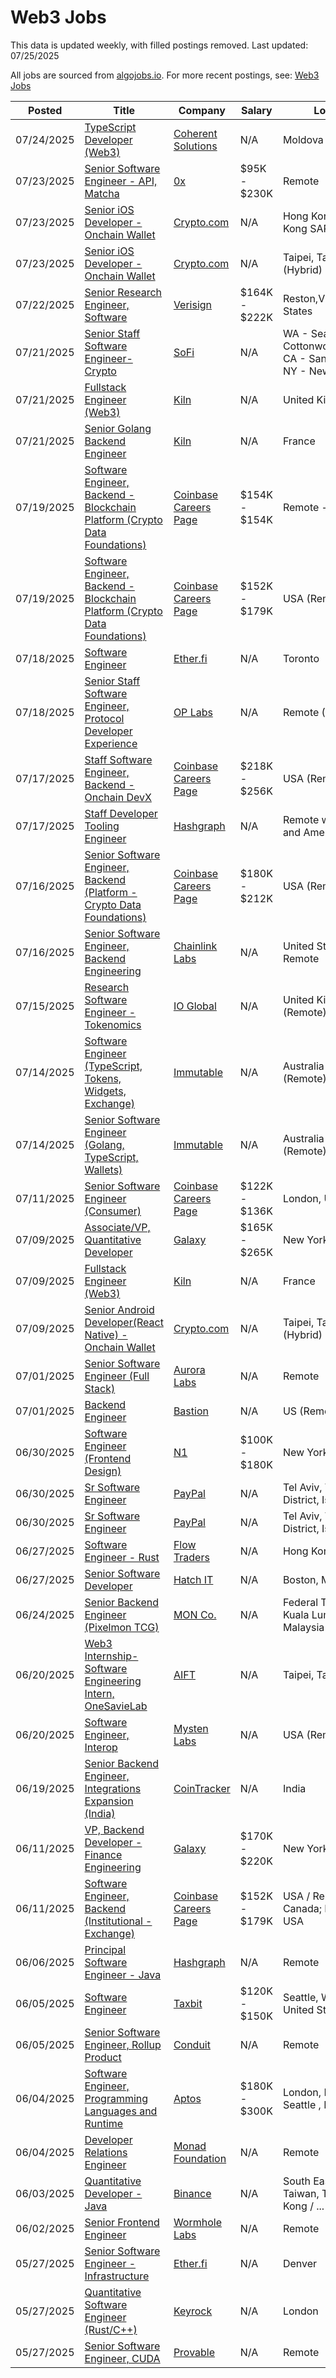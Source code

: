 # Web3 Jobs

This data is updated weekly, with filled postings removed. Last updated: 07/25/2025

All jobs are sourced from [algojobs.io](https://algojobs.io/). For more recent postings, see: [Web3 Jobs](https://algojobs.io/jobs/web3)

| Posted | Title | Company | Salary | Location |
| --- | --- | --- | --- | --- |
| 07/24/2025 | [TypeScript Developer (Web3)](https://algojobs.io/jobs/4759527) | [Coherent Solutions](https://algojobs.io/company/coherentsolutions/) | N/A | Moldova |
| 07/23/2025 | [Senior Software Engineer - API, Matcha](https://algojobs.io/jobs/4761850) | [0x](https://algojobs.io/company/0x-1/) | $95K - $230K | Remote |
| 07/23/2025 | [Senior iOS Developer - Onchain Wallet](https://algojobs.io/jobs/4744213) | [Crypto.com](https://algojobs.io/company/crypto/) | N/A | Hong Kong, Hong Kong SAR (Hybrid) |
| 07/23/2025 | [Senior iOS Developer - Onchain Wallet](https://algojobs.io/jobs/4744216) | [Crypto.com](https://algojobs.io/company/crypto/) | N/A | Taipei, Taiwan (Hybrid) |
| 07/22/2025 | [Senior Research Engineer, Software](https://algojobs.io/jobs/4730864) | [Verisign](https://algojobs.io/company/verisign/) | $164K - $222K | Reston,Virginia,United States |
| 07/21/2025 | [Senior Staff Software Engineer- Crypto](https://algojobs.io/jobs/4731693) | [SoFi](https://algojobs.io/company/sofi/) | N/A | WA - Seattle; UT - Cottonwood Heights; CA - San Francisco; NY - New York Cit |
| 07/21/2025 | [Fullstack Engineer (Web3)](https://algojobs.io/jobs/4733561) | [Kiln](https://algojobs.io/company/kiln.fi/) | N/A | United Kingdom |
| 07/21/2025 | [Senior Golang Backend Engineer](https://algojobs.io/jobs/4733562) | [Kiln](https://algojobs.io/company/kiln.fi/) | N/A | France |
| 07/19/2025 | [Software Engineer, Backend - Blockchain Platform (Crypto Data Foundations)](https://algojobs.io/jobs/4696773) | [Coinbase Careers Page](https://algojobs.io/company/coinbase/) | $154K - $154K | Remote - Canada |
| 07/19/2025 | [Software Engineer, Backend - Blockchain Platform (Crypto Data Foundations)](https://algojobs.io/jobs/4696775) | [Coinbase Careers Page](https://algojobs.io/company/coinbase/) | $152K - $179K | USA (Remote) |
| 07/18/2025 | [Software Engineer](https://algojobs.io/jobs/4697887) | [Ether.fi](https://algojobs.io/company/ether.fi/) | N/A | Toronto |
| 07/18/2025 | [Senior Staff Software Engineer, Protocol Developer Experience](https://algojobs.io/jobs/4697891) | [OP Labs](https://algojobs.io/company/op-labs/) | N/A | Remote (Global) |
| 07/17/2025 | [Staff Software Engineer, Backend - Onchain DevX](https://algojobs.io/jobs/4684023) | [Coinbase Careers Page](https://algojobs.io/company/coinbase/) | $218K - $256K | USA (Remote) |
| 07/17/2025 | [Staff Developer Tooling Engineer](https://algojobs.io/jobs/4708510) | [Hashgraph](https://algojobs.io/company/hashgraph/) | N/A | Remote within the US and Americas |
| 07/16/2025 | [Senior Software Engineer, Backend (Platform - Crypto Data Foundations)](https://algojobs.io/jobs/4657458) | [Coinbase Careers Page](https://algojobs.io/company/coinbase/) | $180K - $212K | USA (Remote) |
| 07/16/2025 | [Senior Software Engineer, Backend Engineering](https://algojobs.io/jobs/4672822) | [Chainlink Labs](https://algojobs.io/company/chainlink-labs/) | N/A | United States / Remote |
| 07/15/2025 | [Research Software Engineer - Tokenomics](https://algojobs.io/jobs/4654390) | [IO Global](https://algojobs.io/company/io-global/) | N/A | United Kingdom (Remote) |
| 07/14/2025 | [Software Engineer (TypeScript, Tokens, Widgets, Exchange)](https://algojobs.io/jobs/4669197) | [Immutable](https://algojobs.io/company/immutable/) | N/A | Australia / Sydney (Remote) |
| 07/14/2025 | [Senior Software Engineer (Golang, TypeScript, Wallets)](https://algojobs.io/jobs/4669195) | [Immutable](https://algojobs.io/company/immutable/) | N/A | Australia / Sydney (Remote) |
| 07/11/2025 | [Senior Software Engineer (Consumer)](https://algojobs.io/jobs/4629926) | [Coinbase Careers Page](https://algojobs.io/company/coinbase/) | $122K - $136K | London, UK |
| 07/09/2025 | [Associate/VP, Quantitative Developer](https://algojobs.io/jobs/4603360) | [Galaxy](https://algojobs.io/company/galaxydigitalservices/) | $165K - $265K | New York, NY |
| 07/09/2025 | [Fullstack Engineer (Web3)](https://algojobs.io/jobs/4605833) | [Kiln](https://algojobs.io/company/kiln.fi/) | N/A | France |
| 07/09/2025 | [Senior Android Developer(React Native) - Onchain Wallet](https://algojobs.io/jobs/4603132) | [Crypto.com](https://algojobs.io/company/crypto/) | N/A | Taipei, Taiwan (Hybrid) |
| 07/01/2025 | [Senior Software Engineer (Full Stack)](https://algojobs.io/jobs/4527296) | [Aurora Labs](https://algojobs.io/company/aurora-dev/) | N/A | Remote |
| 07/01/2025 | [Backend Engineer](https://algojobs.io/jobs/4530734) | [Bastion](https://algojobs.io/company/bastion/) | N/A | US (Remote) |
| 06/30/2025 | [Software Engineer (Frontend Design)](https://algojobs.io/jobs/4511494) | [N1](https://algojobs.io/company/n1/) | $100K - $180K | New York City |
| 06/30/2025 | [Sr Software Engineer](https://algojobs.io/jobs/4512293) | [PayPal](https://algojobs.io/company/paypal/) | N/A | Tel Aviv, Tel Aviv District, Israel |
| 06/30/2025 | [Sr Software Engineer](https://algojobs.io/jobs/4512295) | [PayPal](https://algojobs.io/company/paypal/) | N/A | Tel Aviv, Tel Aviv District, Israel |
| 06/27/2025 | [Software Engineer - Rust](https://algojobs.io/jobs/4488515) | [Flow Traders](https://algojobs.io/company/flowtraders/) | N/A | Hong Kong |
| 06/27/2025 | [Senior Software Developer](https://algojobs.io/jobs/4499947) | [Hatch IT](https://algojobs.io/company/hatchit/) | N/A | Boston, MA (Hybrid) |
| 06/24/2025 | [Senior Backend Engineer (Pixelmon TCG)](https://algojobs.io/jobs/4461204) | [MON Co.](https://algojobs.io/company/mon-co/) | N/A | Federal Territory of Kuala Lumpur, Malaysia (Remote) |
| 06/20/2025 | [Web3 Internship- Software Engineering Intern, OneSavieLab](https://algojobs.io/jobs/4707122) | [AIFT](https://algojobs.io/company/aift/) | N/A | Taipei, Taiwan |
| 06/20/2025 | [Software Engineer, Interop](https://algojobs.io/jobs/4439156) | [Mysten Labs](https://algojobs.io/company/mystenlabs/) | N/A | USA (Remote) |
| 06/19/2025 | [Senior Backend Engineer, Integrations Expansion (India)](https://algojobs.io/jobs/4416400) | [CoinTracker](https://algojobs.io/company/cointracker/) | N/A | India |
| 06/11/2025 | [VP, Backend Developer - Finance Engineering](https://algojobs.io/jobs/4346460) | [Galaxy](https://algojobs.io/company/galaxydigitalservices/) | $170K - $220K | New York, NY |
| 06/11/2025 | [Software Engineer, Backend (Institutional - Exchange)](https://algojobs.io/jobs/4334470) | [Coinbase Careers Page](https://algojobs.io/company/coinbase/) | $152K - $179K | USA / Remote - Canada; Remote - USA |
| 06/06/2025 | [Principal Software Engineer - Java](https://algojobs.io/jobs/4708513) | [Hashgraph](https://algojobs.io/company/hashgraph/) | N/A | Remote |
| 06/05/2025 | [Software Engineer](https://algojobs.io/jobs/4293830) | [Taxbit](https://algojobs.io/company/taxbit/) | $120K - $150K | Seattle, Washington, United States |
| 06/05/2025 | [Senior Software Engineer, Rollup Product](https://algojobs.io/jobs/4282384) | [Conduit](https://algojobs.io/company/conduit/) | N/A | Remote |
| 06/04/2025 | [Software Engineer, Programming Languages and Runtime](https://algojobs.io/jobs/4281683) | [Aptos](https://algojobs.io/company/aptoslabs/) | $180K - $300K | London, Palo Alto, Seattle , NYC |
| 06/04/2025 | [Developer Relations Engineer](https://algojobs.io/jobs/4282329) | [Monad Foundation](https://algojobs.io/company/monad.foundation/) | N/A | Remote |
| 06/03/2025 | [Quantitative Developer - Java](https://algojobs.io/jobs/4265589) | [Binance](https://algojobs.io/company/binance/) | N/A | South East Asia / Taiwan, Taipei / Hong Kong / ... (Remote) |
| 06/02/2025 | [Senior Frontend Engineer](https://algojobs.io/jobs/4713276) | [Wormhole Labs](https://algojobs.io/company/wormhole-labs/) | N/A | Remote  |
| 05/27/2025 | [Senior Software Engineer - Infrastructure](https://algojobs.io/jobs/4196924) | [Ether.fi](https://algojobs.io/company/ether.fi/) | N/A | Denver |
| 05/27/2025 | [Quantitative Software Engineer (Rust/C++)](https://algojobs.io/jobs/4196995) | [Keyrock](https://algojobs.io/company/keyrock/) | N/A | London |
| 05/27/2025 | [Senior Software Engineer, CUDA](https://algojobs.io/jobs/4197049) | [Provable](https://algojobs.io/company/provable/) | N/A | Remote |